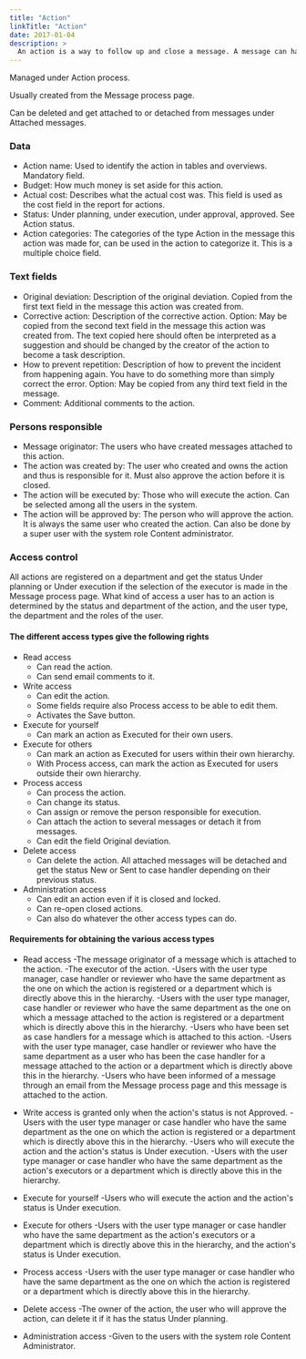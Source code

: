 ```yaml
---
title: "Action"
linkTitle: "Action"
date: 2017-01-04
description: >
  An action is a way to follow up and close a message. A message can have multiple actions and an action can have multiple messages. 
---
```

Managed under Action process.

Usually created from the Message process page.

Can be deleted and get attached to or detached from messages under Attached messages. 

### Data

- Action name: Used to identify the action in tables and overviews. Mandatory field.
- Budget: How much money is set aside for this action.
- Actual cost: Describes what the actual cost was. This field is used as the cost field in the report for actions.
- Status: Under planning, under execution, under approval, approved. See Action status.
- Action categories: The categories of the type Action in the message this action was made for, can be used in the action to categorize it. This is a multiple choice field.

### Text fields

- Original deviation: Description of the original deviation. Copied from the first text field in the message this action was created from.
- Corrective action: Description of the corrective action. Option: May be copied from the second text field in the message this action was created from. The text copied here should often be interpreted as a suggestion and should be changed by the creator of the action to become a task description.
- How to prevent repetition: Description of how to prevent the incident from happening again. You have to do something more than simply correct the error. Option: May be copied from any third text field in the message.
- Comment: Additional comments to the action.

### Persons responsible

- Message originator: The users who have created messages attached to this action.
- The action was created by: The user who created and owns the action and thus is responsible for it. Must also approve the action before it is closed.
- The action will be executed by: Those who will execute the action. Can be selected among all the users in the system.
- The action will be approved by: The person who will approve the action. It is always the same user who created the action. Can also be done by a super user with the system role Content administrator.

### Access control

All actions are registered on a department and get the status Under planning or Under execution if the selection of the executor is made in the Message process page. What kind of access a user has to an action is determined by the status and department of the action, and the user type, the department and the roles of the user.

#### The different access types give the following rights

- Read access
  - Can read the action.
  - Can send email comments to it.
- Write access
  - Can edit the action.
  - Some fields require also Process access to be able to edit them.
  - Activates the Save button.
- Execute for yourself
  - Can mark an action as Executed for their own users.
- Execute for others
  - Can mark an action as Executed for users within their own hierarchy.
  - With Process access, can mark the action as Executed for users outside their own hierarchy.
- Process access
  - Can process the action.
  - Can change its status.
  - Can assign or remove the person responsible for execution.
  - Can attach the action to several messages or detach it from messages.
  - Can edit the field Original deviation.
- Delete access
  - Can delete the action. All attached messages will be detached and get the status New or Sent to case handler depending on their previous status.
- Administration access
  - Can edit an action even if it is closed and locked.
  - Can re-open closed actions.
  - Can also do whatever the other access types can do.

#### Requirements for obtaining the various access types

- Read access
  -The message originator of a message which is attached to the action.
  -The executor of the action.
  -Users with the user type manager, case handler or reviewer who have the same department as the one on which the action is registered or a department which is directly above this in the hierarchy.
  -Users with the user type manager, case handler or reviewer who have the same department as the one on which a message attached to the action is registered or a department which is directly above this in the hierarchy.
  -Users who have been set as case handlers for a message which is attached to this action.
  -Users with the user type manager, case handler or reviewer who have the same department as a user who has been the case handler for a message attached to the action or a department which is directly above this in the hierarchy.
  -Users who have been informed of a message through an email from the Message process page and this message is attached to the action.

- Write access is granted only when the action's status is not Approved.
  -Users with the user type manager or case handler who have the same department as the one on which the action is registered or a department which is directly above this in the hierarchy.
  -Users who will execute the action and the action's status is Under execution.
  -Users with the user type manager or case handler who have the same department as the action's executors or a department which is directly above this in the hierarchy.

- Execute for yourself
  -Users who will execute the action and the action's status is Under execution.

- Execute for others
  -Users with the user type manager or case handler who have the same department as the action's executors or a department which is directly above this in the hierarchy, and the action's status is Under execution.

- Process access
  -Users with the user type manager or case handler who have the same department as the one on which the action is registered or a department which is directly above this in the hierarchy.

- Delete access
  -The owner of the action, the user who will approve the action, can delete it if it has the status Under planning.

- Administration access
  -Given to the users with the system role Content Administrator.
